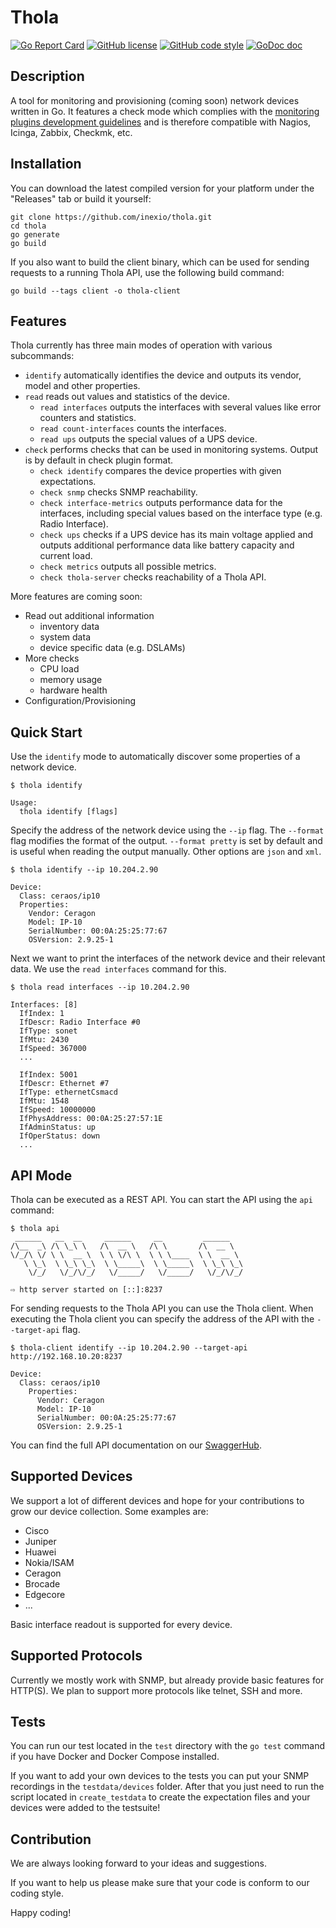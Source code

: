 # Thola
[![Go Report Card](https://goreportcard.com/badge/github.com/inexio/thola)](https://goreportcard.com/report/github.com/inexio/thola)
[![GitHub license](https://img.shields.io/badge/license-BSD-blue.svg)](https://github.com/inexio/thola/blob/main/LICENSE)
[![GitHub code style](https://img.shields.io/badge/code%20style-uber--go-brightgreen)](https://github.com/uber-go/guide/blob/master/style.md)
[![GoDoc doc](https://img.shields.io/badge/godoc-reference-blue)](https://godoc.org/github.com/inexio/thola)

## Description

A tool for monitoring and provisioning (coming soon) network devices written in Go.
It features a check mode which complies with the [monitoring plugins development guidelines](https://www.monitoring-plugins.org/doc/guidelines.html) and is therefore compatible with Nagios, Icinga, Zabbix, Checkmk, etc.

## Installation

You can download the latest compiled version for your platform under the "Releases" tab or build it yourself:

    git clone https://github.com/inexio/thola.git
    cd thola
    go generate
    go build
    
If you also want to build the client binary, which can be used for sending requests to a running Thola API, use the following build command:
   
    go build --tags client -o thola-client

## Features

Thola currently has three main modes of operation with various subcommands:

- `identify` automatically identifies the device and outputs its vendor, model and other properties.
- `read` reads out values and statistics of the device.
    - `read interfaces` outputs the interfaces with several values like error counters and statistics.
    - `read count-interfaces` counts the interfaces.
    - `read ups` outputs the special values of a UPS device.
- `check` performs checks that can be used in monitoring systems. Output is by default in check plugin format.
    - `check identify` compares the device properties with given expectations.
    - `check snmp` checks SNMP reachability.
    - `check interface-metrics` outputs performance data for the interfaces, including special values based on the interface type (e.g. Radio Interface).
    - `check ups` checks if a UPS device has its main voltage applied and outputs additional performance data like battery capacity and current load.
    - `check metrics` outputs all possible metrics.
    - `check thola-server` checks reachability of a Thola API.

More features are coming soon:

- Read out additional information
    - inventory data
    - system data
    - device specific data (e.g. DSLAMs)
- More checks
    - CPU load
    - memory usage
    - hardware health
- Configuration/Provisioning

## Quick Start

Use the `identify` mode to automatically discover some properties of a network device.
    
    $ thola identify
    
    Usage:
      thola identify [flags]
Specify the address of the network device using the `--ip` flag.
The `--format` flag modifies the format of the output. `--format pretty` is set by default and is useful when reading the output manually. Other options are `json` and `xml`.

    $ thola identify --ip 10.204.2.90
    
    Device: 
      Class: ceraos/ip10
      Properties: 
        Vendor: Ceragon
        Model: IP-10
        SerialNumber: 00:0A:25:25:77:67
        OSVersion: 2.9.25-1
Next we want to print the interfaces of the network device and their relevant data. We use the `read interfaces` command for this.

    $ thola read interfaces --ip 10.204.2.90
    
    Interfaces: [8] 
      IfIndex: 1
      IfDescr: Radio Interface #0
      IfType: sonet
      IfMtu: 2430
      IfSpeed: 367000
      ...
      
      IfIndex: 5001
      IfDescr: Ethernet #7
      IfType: ethernetCsmacd
      IfMtu: 1548
      IfSpeed: 10000000
      IfPhysAddress: 00:0A:25:27:57:1E
      IfAdminStatus: up
      IfOperStatus: down
      ...

## API Mode

Thola can be executed as a REST API. You can start the API using the `api` command:

    $ thola api
     ______   __  __     ______     __         ______   
    /\__  _\ /\ \_\ \   /\  __ \   /\ \       /\  __ \  
    \/_/\ \/ \ \  __ \  \ \ \/\ \  \ \ \____  \ \  __ \ 
       \ \_\  \ \_\ \_\  \ \_____\  \ \_____\  \ \_\ \_\
        \/_/   \/_/\/_/   \/_____/   \/_____/   \/_/\/_/
    
    ⇨ http server started on [::]:8237
    
For sending requests to the Thola API you can use the Thola client. When executing the Thola client you can specify the address of the API with the `--target-api` flag.

    $ thola-client identify --ip 10.204.2.90 --target-api http://192.168.10.20:8237 
    
    Device: 
      Class: ceraos/ip10
        Properties: 
          Vendor: Ceragon
          Model: IP-10
          SerialNumber: 00:0A:25:25:77:67
          OSVersion: 2.9.25-1
        
You can find the full API documentation on our [SwaggerHub](https://app.swaggerhub.com/apis-docs/TheFireMike/thola/1.0.0#/).

## Supported Devices

We support a lot of different devices and hope for your contributions to grow our device collection. Some examples are:

- Cisco
- Juniper
- Huawei
- Nokia/ISAM
- Ceragon
- Brocade
- Edgecore
- ...

Basic interface readout is supported for every device.

## Supported Protocols

Currently we mostly work with SNMP, but already provide basic features for HTTP(S).
We plan to support more protocols like telnet, SSH and more.

## Tests

You can run our test located in the `test` directory with the `go test` command if you have Docker and Docker Compose installed. 

If you want to add your own devices  to the tests you can put your SNMP recordings in the `testdata/devices` folder.
After that you just need to run the script located in `create_testdata` to create the expectation files and your devices were added to the testsuite!

## Contribution

We are always looking forward to your ideas and suggestions.

If you want to help us please make sure that your code is conform to our coding style.

Happy coding!

